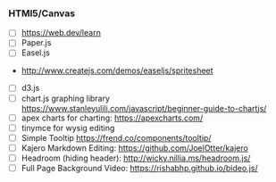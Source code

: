 ### HTMl5/Canvas

 - [ ] https://web.dev/learn
 - [ ] Paper.js  
 - [ ] Easel.js  
  - http://www.createjs.com/demos/easeljs/spritesheet  
 - [ ] d3.js  
 - [ ] chart.js graphing library https://www.stanleyulili.com/javascript/beginner-guide-to-chartjs/
 - [ ] apex charts for charting: https://apexcharts.com/
 - [ ] tinymce for wysig editing
 - [ ] Simple Tooltip https://frend.co/components/tooltip/
 - [ ] Kajero Markdown Editing: https://github.com/JoelOtter/kajero
 - [ ] Headroom (hiding header): http://wicky.nillia.ms/headroom.js/
 - [ ] Full Page Background Video: https://rishabhp.github.io/bideo.js/
